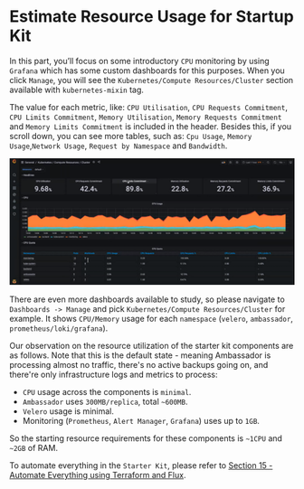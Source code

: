 # Estimate Resource Usage for Startup Kit

In this part, you’ll focus on some introductory `CPU` monitoring by using `Grafana` which has some custom dashboards for this purposes. When you click `Manage`, you will see the `Kubernetes/Compute Resources/Cluster` section available with `kubernetes-mixin` tag.

The value for each metric, like: `CPU Utilisation`, `CPU Requests Commitment`, `CPU Limits Commitment`, `Memory Utilisation`, `Memory Requests Commitment` and `Memory Limits Commitment` is included in the header. Besides this, if you scroll down, you can see more tables, such as: `Cpu Usage`, `Memory Usage`,`Network Usage`, `Request by Namespace` and `Bandwidth`.

![Dashboard-Cost-CPU-Monitoring-Cluster](assets/images/monitoring_cpu_ram_cluster.png)

There are even more dashboards available to study, so please navigate to `Dashboards -> Manage` and pick `Kubernetes/Compute Resources/Cluster` for example. It shows `CPU/Memory` usage for each `namespace` (`velero`, `ambassador`, `prometheus/loki/grafana`).

Our observation on the resource utilization of the starter kit components are as follows. Note that this is the default state - meaning Ambassador is processing almost no traffic, there's no active backups going on, and there're only infrastructure logs and metrics to process:

- `CPU` usage across the components is `minimal`.
- `Ambassador` uses `300MB/replica`, total `~600MB`.
- `Velero` usage is minimal.
- Monitoring (`Prometheus`, `Alert Manager`, `Grafana`) uses up to `1GB`.

So the starting resource requirements for these components is `~1CPU` and `~2GB` of RAM.

To automate everything in the `Starter Kit`, please refer to [Section 15 - Automate Everything using Terraform and Flux](../15-automate-with-terraform-flux/README.md).
